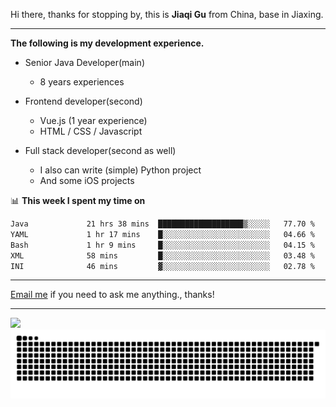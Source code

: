 Hi there, thanks for stopping by, this is **Jiaqi Gu** from China, base in Jiaxing.

---

**The following is my development experience.**

- Senior Java Developer(main)
  - 8 years experiences

- Frontend developer(second)
  - Vue.js (1 year experience)
  - HTML / CSS / Javascript
  
- Full stack developer(second as well)
  - I also can write (simple) Python project
  - And some iOS projects

📊 **This week I spent my time on**
<!--START_SECTION:waka-->

```txt
Java             21 hrs 38 mins  ███████████████████▒░░░░░   77.70 %
YAML             1 hr 17 mins    █░░░░░░░░░░░░░░░░░░░░░░░░   04.66 %
Bash             1 hr 9 mins     █░░░░░░░░░░░░░░░░░░░░░░░░   04.15 %
XML              58 mins         █░░░░░░░░░░░░░░░░░░░░░░░░   03.48 %
INI              46 mins         ▓░░░░░░░░░░░░░░░░░░░░░░░░   02.78 %
```

<!--END_SECTION:waka-->

---

[Email me](mailto:htk2klwgr@mozmail.com?subject=Hiring_from_GitHub) if you need to ask me anything., thanks!

---

![]( https://visitor-badge.glitch.me/badge?page_id=githubgujiaqi)
![]( https://github.com/droid-Q/droid-Q/raw/output/github-contribution-grid-snake.svg#gh-dark-mode-only)
